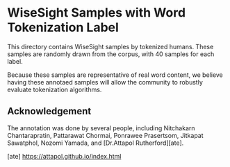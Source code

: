# WiseSight Samples with Word Tokenization Label

This directory contains WiseSight samples by tokenized humans. These samples are randomly drawn from the corpus, with 40 samples for each label. 

Because these samples are representative of real word content, we believe having these annotaed samples will allow the community to robustly evaluate tokenization algorithms.


## Acknowledgement

The annotation was done by several people, including Nitchakarn Chantarapratin, Pattarawat Chormai, Ponrawee Prasertsom, Jitkapat Sawatphol, Nozomi Yamada, and [Dr.Attapol Rutherford][ate].

[ate] https://attapol.github.io/index.html